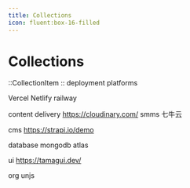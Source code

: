 ```yaml
---
title: Collections
icon: fluent:box-16-filled
---
```


# Collections

::CollectionItem
::
deployment platforms

Vercel
Netlify
railway

content delivery
https://cloudinary.com/
smms
七牛云

cms
https://strapi.io/demo

database
mongodb atlas

ui
https://tamagui.dev/

org
unjs